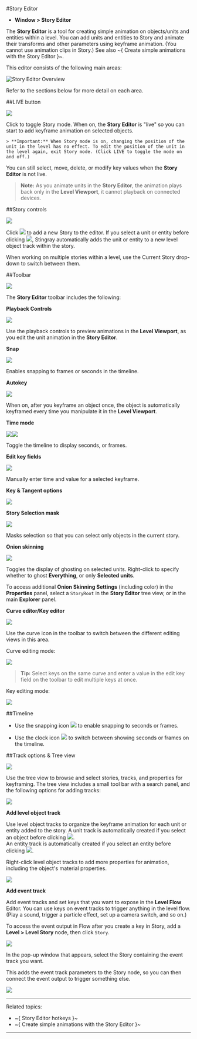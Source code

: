 #Story Editor

- **Window > Story Editor**

The **Story Editor** is a tool for creating simple animation on objects/units and entities within a level. You can add units and entities to Story and animate their transforms and other parameters using keyframe animation. (You cannot use animation clips in Story.) See also ~{ Create simple animations with the Story Editor }~.

This editor consists of the following main areas:

![Story Editor Overview](../images/comp_story_editor.png)

Refer to the sections below for more detail on each area.

##LIVE button

![](../images/icon_storyEd_LIVE.png)

Click to toggle Story mode. When on, the **Story Editor** is "live" so you can start to add keyframe animation on selected objects.

	> **Important:** When Story mode is on, changing the position of the unit in the level has no effect. To edit the position of the unit in the level again, exit Story mode. (Click LIVE to toggle the mode on and off.)

You can still select, move, delete, or modify key values when the **Story Editor** is not live.

  > **Note:** As you animate units in the **Story Editor**, the animation plays back only in the **Level Viewport**, it cannot playback on connected devices.

##Story controls

![](../images/comp_story_controls.png)

Click ![](../images/icon_storyEd_addNew.png) to add a new Story to the editor. If you select a unit or entity before clicking ![](../images/icon_storyEd_addNew.png), Stingray automatically adds the unit or entity to a new level object track within the story.

When working on multiple stories within a level, use the Current Story drop-down to switch between them.

##Toolbar

![](../images/comp_story_editor_toolbar.png)

The **Story Editor** toolbar includes the following:

**Playback Controls**

![](../images/storyEd_playbackCtrls.png)

Use the playback controls to preview animations in the **Level Viewport**, as you edit the unit animation in the **Story Editor**.

**Snap**

![](../images/icon_storyEd_snapping.png)

Enables snapping to frames or seconds in the timeline.


**Autokey**

![](../images/icon_storyEd_autokey.png)

When on, after you keyframe an object once, the object is automatically keyframed every time you manipulate it in the **Level Viewport**.
<br>

**Time mode**

![](../images/icon_storyEd_timeMode.png)![](../images/icon_storyEd_timeModeframes.png)

Toggle the timeline to display seconds, or frames.

**Edit key fields**

![](../images/storyEd_keyFields.png)

Manually enter time and value for a selected keyframe.


**Key & Tangent options**

![](../images/comp_storyEd_keyOptions.png)


**Story Selection mask**

![](../images/icon_storyEd_selOnlyStory.png)

Masks selection so that you can select only objects in the current story.


**Onion skinning**

![](../images/icon_storyEd_onionskin.png)

Toggles the display of ghosting on selected units. Right-click to specify whether to ghost **Everything**, or only **Selected units**.

To access additional **Onion Skinning Settings** (including color) in the **Properties** panel, select a `StoryRoot` in the **Story Editor** tree view, or in the main **Explorer** panel.

**Curve editor/Key editor**

![](../images/icon_storyEd_wrench.png)

Use the curve icon in the toolbar to switch between the different editing views in this area.

Curve editing mode:

![](../images/storyEd_curvePanel.png)

   > **Tip:** Select keys on the same curve and enter a value in the edit key field on the toolbar to edit multiple keys at once.

Key editing mode:

![](../images/storyEd_keysPanel.png)


##Timeline

- Use the snapping icon ![](../images/icon_storyEd_snapping.png) to enable snapping to seconds or frames.

- Use the clock icon ![](../images/icon_storyEd_timeMode.png) to switch between showing seconds or frames on the timeline.


##Track options & Tree view

![](../images/storyEd_treeView.png)

Use the tree view to browse and select stories, tracks, and properties for keyframing. The tree view includes a small tool bar with a search panel, and the following options for adding tracks:

![](../images/comp_storyEd_trackOptions.png)

**Add level object track**

Use level object tracks to organize the keyframe animation for each unit or entity added to the story. A unit track is automatically created if you select an object before clicking ![](../images/icon_storyEd_addNew.png).
<br>
An entity track is automatically created if you select an entity before clicking ![](../images/icon_storyEd_addNew.png).

Right-click level object tracks to add more properties for animation, including the object's material properties.

![](../images/storyEd_addMaterial.png)


**Add event track**

Add event tracks and set keys that you want to expose in the **Level Flow** Editor. You can use keys on event tracks to trigger anything in the level flow. (Play a sound, trigger a particle effect, set up a camera switch, and so on.)

To access the event output in Flow after you create a key in Story, add a **Level > Level Story** node, then click `Story`.

![](../images/level_story_set.png)

In the pop-up window that appears, select the Story containing the event track you want.

This adds the event track parameters to the Story node, so you can then connect the event output to trigger something else.

![](../images/level_story_event.png)

---
Related topics:
-	~{ Story Editor hotkeys }~
-	~{ Create simple animations with the Story Editor }~
---
